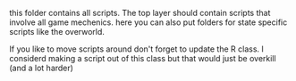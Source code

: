  
 this folder contains all scripts.
 The top layer should contain scripts that involve all game mechenics.
 here you can also put folders for state specific scripts like the overworld.

 If you like to move scripts around don't forget to update the R class.
 I considerd making a script out of this class but that would just be overkill (and a lot harder)
